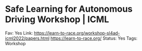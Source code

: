 # Safe Learning for Autonomous Driving Workshop | ICML

Fav: Yes
Link: https://learn-to-race.org/workshop-sl4ad-icml2022/papers.html   https://learn-to-race.org/
Status: Yes
Tags: Workshop